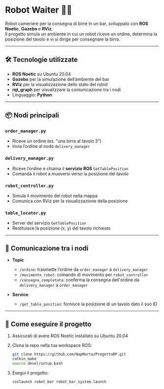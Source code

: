 # Robot Waiter 🍺🤖

Robot cameriere per la consegna di birre in un bar, sviluppato con **ROS Noetic**, **Gazebo** e **RViz**.  
Il progetto simula un ambiente in cui un robot riceve un ordine, determina la posizione del tavolo e vi si dirige per consegnare la birra.

---

## 🛠 Tecnologie utilizzate

- **ROS Noetic** su Ubuntu 20.04
- **Gazebo** per la simulazione dell’ambiente del bar
- **RViz** per la visualizzazione dello stato del robot
- **rqt_graph** per visualizzare la comunicazione tra i nodi
- Linguaggio: **Python**

---

## 📦 Nodi principali

### `order_manager.py`
- Riceve un ordine (es. "una birra al tavolo 3")
- Invia l’ordine al nodo `delivery_manager`

### `delivery_manager.py`
- Riceve l’ordine e chiama il **servizio ROS** `GetTablePosition`
- Comanda il robot a muoversi verso la posizione del tavolo

### `robot_controller.py`
- Simula il movimento del robot nella mappa
- Comunica con RViz per la visualizzazione della posizione

### `table_locator.py`
- Server del servizio `GetTablePosition`
- Restituisce la posizione (x, y) del tavolo richiesto

---

## 🔁 Comunicazione tra i nodi

- **Topic**
  - `/ordine`: trasmette l’ordine da `order_manager` a `delivery_manager`
  - `/movimento_robot`: comando di movimento per `robot_controller`
  - `/consegna_completata`: conferma la consegna dell'ordine da `delivery_manager` a `order_manager`

- **Service**
  - `/get_table_position`: fornisce la posizione di un tavolo dato il suo ID

---

## 🧪 Come eseguire il progetto

1. Assicurati di avere ROS Noetic installato su Ubuntu 20.04
2. Clona la repo nella tua workspace ROS:

   ```bash
   git clone https://github.com/NapMarta/ProgettoRP.git
   catkin_make
   source devel/setup.bash

3. Esegui il progstto:
    
    ```bash
    roslaunch robot_bar robot_bar_system.launch

